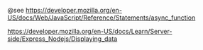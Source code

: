 @see
https://developer.mozilla.org/en-US/docs/Web/JavaScript/Reference/Statements/async_function


https://developer.mozilla.org/en-US/docs/Learn/Server-side/Express_Nodejs/Displaying_data